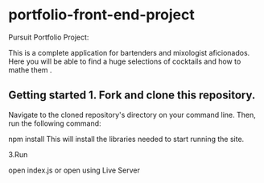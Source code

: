 # portfolio-front-end-project
Pursuit Portfolio Project:

This is a complete application for bartenders and mixologist aficionados.
Here you will be able to find a huge selections of cocktails and how to mathe them .

## Getting started 1. Fork and clone this repository.
Navigate to the cloned repository's directory on your command line. Then, run the following command:

npm install
This will install the libraries needed to start running the site.

3.Run

open index.js
or open using Live Server
